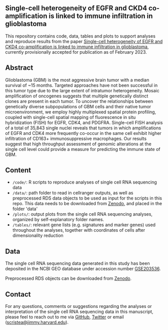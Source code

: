 Single-cell heterogeneity of EGFR and CKD4 co-amplification is linked to immune infiltration in glioblastoma
--------

This repository contains code, data, tables and plots to support analyses and reproduce results from the paper [Single-cell heterogeneity of EGFR and CKD4 co-amplification is linked to immune infiltration in glioblastoma](https://), currently provisionally accepted for publication as of February 2023.


Abstract
--------
Glioblastoma (GBM) is the most aggressive brain tumor with a median survival of ~15 months. Targeted approaches have not been successful in this tumor type due to the large extent of intratumor heterogeneity. Mosaic amplification of oncogenes suggests that multiple genetically distinct clones are present in each tumor. To uncover the relationships between genetically diverse subpopulations of GBM cells and their native tumor microenvironment, we employ highly multiplexed spatial protein profiling, coupled with single-cell spatial mapping of fluorescence in situ hybridization (FISH) for EGFR, CDK4, and PDGFRA. Single-cell FISH analysis of a total of 35,843 single nuclei reveals that tumors in which amplifications of EGFR and CDK4 more frequently co-occur in the same cell exhibit higher infiltration of CD163+ immunosuppressive macrophages. Our results suggest that high throughput assessment of genomic alterations at the single cell level could provide a measure for predicting the immune state of GBM.


Content
-------
* `/code/`: R scripts to reproduce analyses of single cell RNA sequencing data
* `/data/`: path folder to read in cellranger outputs, as well as preprocessed RDS data objects to be used as input for the scripts in this repo. This data needs to be downloaded from [Zenodo](https://zenodo.org/record/7454907#.Y97iXS-B2NF), and placed in the folder 'data'
* `/plots/`: output plots from the single cell RNA sequencing analyses, organized by self-explanatory folder names.
* `/tables/`: relevant gene lists (e.g. signatures and marker genes) used throughout the analyses, together with coordinates of cells after dimensionality reduction


Data
-------
The single cell RNA sequencing data generated in this study has been deposited in the NCBI GEO database under accession number [GSE203536](https://www.ncbi.nlm.nih.gov/geo/query/acc.cgi?acc=GSE203536).

Preprocessed RDS objects can be downloaded from [Zenodo](https://zenodo.org/record/7454907#.Y97iXS-B2NF).


## Contact
For any questions, comments or suggestions regarding the analyses or interpretation of the single cell RNA sequencing data in this manuscript, please feel to reach out to me via [GitHub](https://github.com/csimona), [Twitter](https://twitter.com/simocristea) or email (scristea@jimmy.harvard.edu).